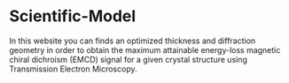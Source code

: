 # Scientific-Model

In this website you can finds an optimized thickness and diffraction
geometry in order to obtain the maximum attainable energy-loss
magnetic chiral dichroism (EMCD) signal for a given crystal
structure using Transmission Electron Microscopy.
